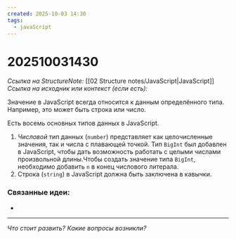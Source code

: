 ```yaml
---
created: 2025-10-03 14:30
tags:
  - javaScript
---
```

# 202510031430
*Ссылка на StructureNote:* [[02 Structure notes/JavaScript|JavaScript]]
*Ссылка на исходник или контекст (если есть):* 

Значение в JavaScript всегда относится к данным определённого типа. Например, это может быть строка или число.

Есть восемь основных типов данных в JavaScript.
1) _Числовой_ тип данных (`number`) представляет как целочисленные значения, так и числа с плавающей точкой. Тип `BigInt` был добавлен в JavaScript, чтобы дать возможность работать с целыми числами произвольной длины.Чтобы создать значение типа `BigInt`, необходимо добавить `n` в конец числового литерала.
2) Строка (`string`) в JavaScript должна быть заключена в кавычки.
### Связанные идеи:
* 
---

*Что стоит развить? Какие вопросы возникли?*